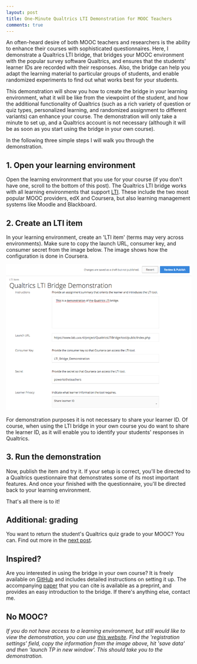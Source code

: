 ```yaml
---
layout: post
title: One-Minute Qualtrics LTI Demonstration for MOOC Teachers
comments: true
---
```


<style>
div {
    text-align: justify;
    text-justify: inter-word;
}
</style>

An often-heard desire of both MOOC teachers and researchers is the ability to enhance their courses with sophisticated questionnaires. Here, I demonstrate a Qualtrics LTI bridge, that bridges your MOOC environment with the popular survey software Qualtrics, and ensures that the students' learner IDs are recorded with their responses. Also, the bridge can help you adapt the learning material to particular groups of students, and enable randomized experiments to find out what works best for your students.

This demonstration will show you how to create the bridge in your learning environment, what it will be like from the viewpoint of the student, and how the additional functionality of Qualtrics (such as a rich variety of question or quiz types, personalized learning, and randomized assignment to different variants) can enhance your course. The demonstration will only take a minute to set up, and a Qualtrics account is not necessary (although it will be as soon as you start using the bridge in your own course).

In the following three simple steps I will walk you through the demonstration.

## 1. Open your learning environment

Open the learning environment that you use for your course (if you don't have one, scroll to the bottom of this post). The Qualtrics LTI bridge works with all learning environments that support [LTI](https://en.wikipedia.org/wiki/Learning_Tools_Interoperability). These include the two most popular MOOC providers, edX and Coursera, but also learning management systems like Moodle and Blackboard.

## 2. Create an LTI item

In your learning environment, create an 'LTI item' (terms may very across environments). Make sure to copy the launch URL, consumer key, and consumer secret from the image below. The image shows how the configuration is done in Coursera.

![LTI Configuration](/assets/lti_demonstration.png)

For demonstration purposes it is not necessary to share your learner ID. Of course, when using the LTI bridge in your own course you do want to share the learner ID, as it will enable you to identify your students' responses in Qualtrics.

## 3. Run the demonstration

Now, publish the item and try it. If your setup is correct, you'll be directed to a Qualtrics questionnaire that demonstrates some of its most important features. And once your finished with the questionnaire, you'll be directed back to your learning environment.

That's all there is to it!

## Additional: grading

You want to return the student's Qualtrics quiz grade to your MOOC? You can. Find out more in the [next post](/blog/qualtrics-lti-grading/).

## Inspired?

Are you interested in using the bridge in your own course? It is freely available on [GitHub](https://github.com/renspoesse/qualtrics_lti_bridge) and includes detailed instructions on setting it up. The accompanying [paper](https://osf.io/q53jx/) that you can cite is available as a preprint, and provides an easy introduction to the bridge. If there's anything else, contact me.

## No MOOC?

_If you do not have access to a learning environment, but still would like to view the demonstration, you can use [this website](http://ltiapps.net/test/tc.php). Find the 'registration settings' field, copy the information from the image above, hit 'save data' and then 'launch TP in new window'. This should take you to the demonstration._